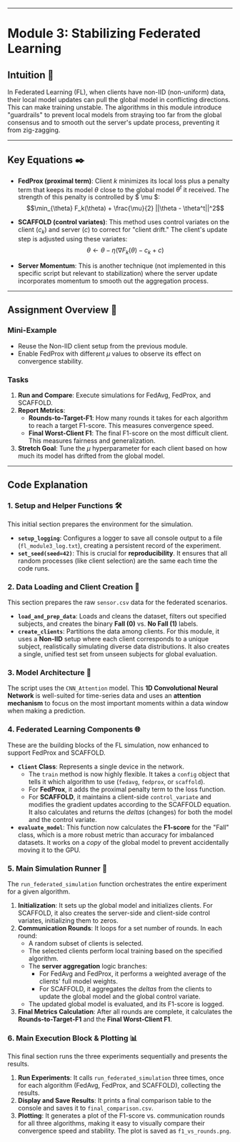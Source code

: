 ***

# Module 3: Stabilizing Federated Learning

## Intuition 🧠
In Federated Learning (FL), when clients have non-IID (non-uniform) data, their local model updates can pull the global model in conflicting directions. This can make training unstable. The algorithms in this module introduce "guardrails" to prevent local models from straying too far from the global consensus and to smooth out the server's update process, preventing it from zig-zagging.

---
## Key Equations ✒️
* **FedProx (proximal term)**: Client *k* minimizes its local loss plus a penalty term that keeps its model $\theta$ close to the global model $\theta^t$ it received. The strength of this penalty is controlled by $ \mu $:
    $$\min_{\theta} F_k(\theta) + \frac{\mu}{2} ||\theta - \theta^t||^2$$

* **SCAFFOLD (control variates)**: This method uses control variates on the client ($c_k$) and server ($c$) to correct for "client drift." The client's update step is adjusted using these variates:
    $$\theta \leftarrow \theta - \eta (\nabla F_k(\theta) - c_k + c)$$

* **Server Momentum**: This is another technique (not implemented in this specific script but relevant to stabilization) where the server update incorporates momentum to smooth out the aggregation process.

---
## Assignment Overview 📝

### Mini-Example
* Reuse the Non-IID client setup from the previous module.
* Enable FedProx with different $\mu$ values to observe its effect on convergence stability.

### Tasks
1.  **Run and Compare**: Execute simulations for FedAvg, FedProx, and SCAFFOLD.
2.  **Report Metrics**:
    * **Rounds-to-Target-F1**: How many rounds it takes for each algorithm to reach a target F1-score. This measures convergence speed.
    * **Final Worst-Client F1**: The final F1-score on the most difficult client. This measures fairness and generalization.
3.  **Stretch Goal**: Tune the $\mu$ hyperparameter for each client based on how much its model has drifted from the global model.

---
## Code Explanation

### 1. Setup and Helper Functions 🛠️
This initial section prepares the environment for the simulation.
* **`setup_logging`**: Configures a logger to save all console output to a file (`fl_module3_log.txt`), creating a persistent record of the experiment.
* **`set_seed(seed=42)`**: This is crucial for **reproducibility**. It ensures that all random processes (like client selection) are the same each time the code runs.

### 2. Data Loading and Client Creation 🧹
This section prepares the raw `sensor.csv` data for the federated scenarios.
* **`load_and_prep_data`**: Loads and cleans the dataset, filters out specified subjects, and creates the binary **Fall (0)** vs. **No Fall (1)** labels.
* **`create_clients`**: Partitions the data among clients. For this module, it uses a **Non-IID** setup where each client corresponds to a unique subject, realistically simulating diverse data distributions. It also creates a single, unified test set from unseen subjects for global evaluation.

### 3. Model Architecture 🧠
The script uses the `CNN_Attention` model. This **1D Convolutional Neural Network** is well-suited for time-series data and uses an **attention mechanism** to focus on the most important moments within a data window when making a prediction.

### 4. Federated Learning Components 🌐
These are the building blocks of the FL simulation, now enhanced to support FedProx and SCAFFOLD.

* **`Client` Class**: Represents a single device in the network.
    * The `train` method is now highly flexible. It takes a `config` object that tells it which algorithm to use (`fedavg`, `fedprox`, or `scaffold`).
    * For **FedProx**, it adds the proximal penalty term to the loss function.
    * For **SCAFFOLD**, it maintains a client-side `control_variate` and modifies the gradient updates according to the SCAFFOLD equation. It also calculates and returns the *deltas* (changes) for both the model and the control variate.
* **`evaluate_model`**: This function now calculates the **F1-score** for the "Fall" class, which is a more robust metric than accuracy for imbalanced datasets. It works on a *copy* of the global model to prevent accidentally moving it to the GPU.

### 5. Main Simulation Runner 🏃
The `run_federated_simulation` function orchestrates the entire experiment for a given algorithm.
1.  **Initialization**: It sets up the global model and initializes clients. For SCAFFOLD, it also creates the server-side and client-side control variates, initializing them to zeros.
2.  **Communication Rounds**: It loops for a set number of rounds. In each round:
    * A random subset of clients is selected.
    * The selected clients perform local training based on the specified algorithm.
    * The **server aggregation** logic branches:
        * For FedAvg and FedProx, it performs a weighted average of the clients' full model weights.
        * For SCAFFOLD, it aggregates the *deltas* from the clients to update the global model and the global control variate.
    * The updated global model is evaluated, and its F1-score is logged.
3.  **Final Metrics Calculation**: After all rounds are complete, it calculates the **Rounds-to-Target-F1** and the **Final Worst-Client F1**.

### 6. Main Execution Block & Plotting 📊
This final section runs the three experiments sequentially and presents the results.
1.  **Run Experiments**: It calls `run_federated_simulation` three times, once for each algorithm (FedAvg, FedProx, and SCAFFOLD), collecting the results.
2.  **Display and Save Results**: It prints a final comparison table to the console and saves it to `final_comparison.csv`.
3.  **Plotting**: It generates a plot of the F1-score vs. communication rounds for all three algorithms, making it easy to visually compare their convergence speed and stability. The plot is saved as `f1_vs_rounds.png`.
